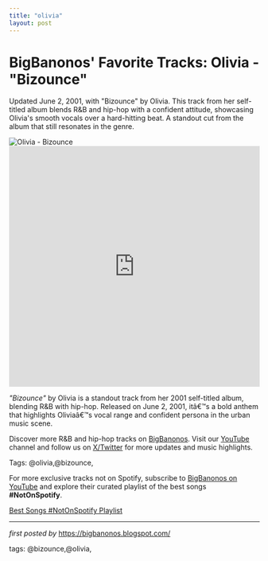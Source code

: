 ```yaml
---
title: "olivia"
layout: post
---
```

<!-- Post Title -->
<h1 >BigBanonos' Favorite Tracks: Olivia - "Bizounce"</h1> <!-- Introductory Text -->
<p >Updated June 2, 2001, with "Bizounce" by Olivia. This track from her self-titled album blends R&B and hip-hop with a confident attitude, showcasing Olivia's smooth vocals over a hard-hitting beat. A standout cut from the album that still resonates in the genre.</p> <!-- Featured Image -->
<div > <img src="https://i.scdn.co/image/ab67616d0000b273843808573ab292955a348c19" alt="Olivia - Bizounce" />
</div> <!-- YouTube Video Embed -->
<div > <iframe width="100%" height="484" src="https://www.youtube.com/embed/CEfq4xqWc1g" title="Olivia - Bizounce - (Dirty Rap)" frameborder="0" allow="accelerometer; autoplay; clipboard-write; encrypted-media; gyroscope; picture-in-picture; web-share" referrerpolicy="strict-origin-when-cross-origin" allowfullscreen></iframe>
</div> <!-- Song Information -->
<div > <p><em>"Bizounce"</em> by Olivia is a standout track from her 2001 self-titled album, blending R&B with hip-hop. Released on June 2, 2001, itâ€™s a bold anthem that highlights Oliviaâ€™s vocal range and confident persona in the urban music scene.</p>
</div> <!-- Footer Links -->
<div > <p>Discover more R&B and hip-hop tracks on <a href="https://bigbanonos.blogspot.com/" target="_blank">BigBanonos</a>. Visit our <a href="https://www.youtube.com/@BigBanonos" target="_blank">YouTube</a> channel and follow us on <a href="https://x.com/bigbanonos" target="_blank">X/Twitter</a> for more updates and music highlights.</p>
</div> <!-- Tags -->
<p >Tags: @olivia,@bizounce,</p>


<!--Subscribe and Playlist Links-->
<div>
    <p>For more exclusive tracks not on Spotify, subscribe to <a href="https://www.youtube.com/@BigBanonos" target="_blank">BigBanonos on YouTube</a> and explore their curated playlist of the best songs <strong>#NotOnSpotify</strong>.</p>
    <p><a href="https://www.youtube.com/playlist?list=PLtuNtuTatqI0kFahUCbtbfenC_ET5O_tr" target="_blank">Best Songs #NotOnSpotify Playlist<br /></a></p></div>

<hr />

<p><em>first posted by</em> <a href="https://bigbanonos.blogspot.com/" rel="noopener" target="_new">https://bigbanonos.blogspot.com/</a></p>

<p>tags: @bizounce,@olivia,</p>
